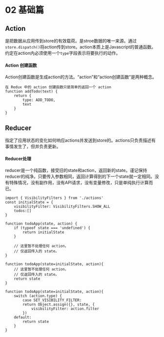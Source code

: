 # 02 基础篇
## Action
是把数据从应用传到store的有效载荷。是stroe数据的唯一来源。通过`store.dispatch()`将action传到store。action本质上是Javascript的普通函数。约定在action内必须使用一个`type`字段表示将要执行的动作。
#### Action 创建函数
Action创建函数是生成action的方法。“action”和“action创建函数”是两种概念。
```
在 Redux 中的 action 创建函数只是简单的返回一个 action
function addTodo(text) {
    return {
        type: ADD_TODO,
        text
    }
}
```

## Reducer
指定了应用状态的变化如何响应actions并发送到store的。actions只负责描述有事情发生了，但并负责更新。
#### Reducer处理
reducer是一个纯函数，接受旧的state和action，返回新的state。谨记保持reducer的纯净。只要传入参数相同，返回计算得到的下一个state就一定相同。没有特殊情况，没有副作用，没有API请求，没有变量修改，只是单纯执行计算而已。
```
import { VisibilityFilters } from './actions'
const initialState = {  
    visibilityFilter: VisibilityFilters.SHOW_ALL
    todos:[]
}

function todoApp(state, action) {
    if (typeof state === 'undefined') {
        return initialState
    }

    // 这里暂不处理任何 action，
    // 仅返回传入的 state。
}

function todoApp(state=initialState, action){
    // 这里暂不处理任何 action，
    // 仅返回传入的 state。
    return state
}

function todoApp(state=initialState, action){
    switch (action.type) {
        case SET_VISIBILITY_FILTER:
        return Object.assign({}, state, {
            visibilityFilter: action.filter
        })
    default:
        return state
    }
}

```